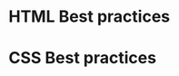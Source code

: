 <!-- TITLE: Html Css -->
<!-- SUBTITLE: A quick summary of Html Css -->

# HTML Best practices

# CSS Best practices